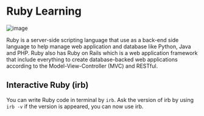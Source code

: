 # Ruby Learning
![image](https://img.shields.io/badge/Ruby-CC342D?style=for-the-badge&logo=ruby&logoColor=white)

Ruby is a server-side scripting language that use as a back-end side language to help manage web application and database like Python, Java and PHP. Ruby also has Ruby on Rails which is a web application framework that include everything to create database-backed web applications according to the Model-View-Controller (MVC) and RESTful.

## Interactive Ruby (irb)
You can write Ruby code in terminal by `irb`. Ask the version of irb by using `irb -v` if the version is appeared, you can now use irb.